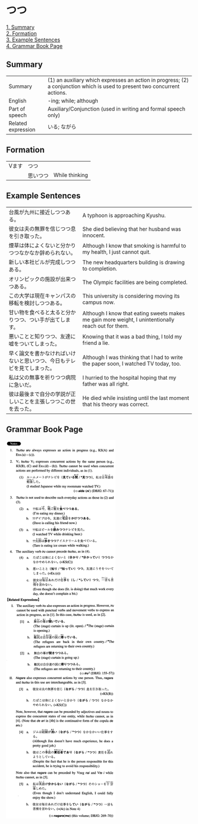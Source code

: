 # つつ

[1. Summary](#summary)<br>
[2. Formation](#formation)<br>
[3. Example Sentences](#example-sentences)<br>
[4. Grammar Book Page](#grammar-book-page)<br>


## Summary

<table><tr>   <td>Summary</td>   <td>(1) an auxiliary which expresses an action in progress; (2) a conjunction which is used to present two concurrent actions.</td></tr><tr>   <td>English</td>   <td>-ing; while; although</td></tr><tr>   <td>Part of speech</td>   <td>Auxiliary/Conjunction (used in writing and formal speech only)</td></tr><tr>   <td>Related expression</td>   <td>いる; ながら</td></tr></table>

## Formation

<table class="table"><tbody><tr class="tr head"><td class="td"><span class="bold">Vます</span></td><td class="td"><span class="concept">つつ</span></td><td class="td"></td></tr><tr class="tr"><td class="td"></td><td class="td"><span>思い</span><span class="concept">つつ</span></td><td class="td"><span>While thinking</span></td></tr></tbody></table>

## Example Sentences

<table><tr>   <td>台風が九州に接近しつつある。</td>   <td>A typhoon is approaching Kyushu.</td></tr><tr>   <td>彼女は夫の無罪を信じつつ息を引き取った。</td>   <td>She died believing that her husband was innocent.</td></tr><tr>   <td>煙草は体によくないと分かりつつなかなか辞められない。</td>   <td>Although I know that smoking is harmful to my health, I just cannot quit.</td></tr><tr>   <td>新しい本社ビルが完成しつつある。</td>   <td>The new headquarters building is drawing to completion.</td></tr><tr>   <td>オリンピックの施設が出来つつある。</td>   <td>The Olympic facilities are being completed.</td></tr><tr>   <td>この大学は現在キャンパスの移転を検討しつつある。</td>   <td>This university is considering moving its campus now.</td></tr><tr>   <td>甘い物を食べると太ると分かりつつ、つい手が出てします。</td>   <td>Although I know that eating sweets makes me gain more weight, I unintentionally reach out for them.</td></tr><tr>   <td>悪いことと知りつつ、友達に嘘をついてしまった。</td>   <td>Knowing that it was a bad thing, I told my friend a lie.</td></tr><tr>   <td>早く論文を書かなければいけないと思いつつ、今日もテレビを見てしまった。</td>   <td>Although I was thinking that I had to write the paper soon, I watched TV today, too.</td></tr><tr>   <td>私は父の無事を祈りつつ病院に急いだ。</td>   <td>I hurried to the hospital hoping that my father was all right.</td></tr><tr>   <td>彼は最後まで自分の学説が正しいことを主張しつつこの世を去った。</td>   <td>He died while insisting until the last moment that his theory was correct.</td></tr></table>

## Grammar Book Page

![](../img/Intermediateつつ.png)

